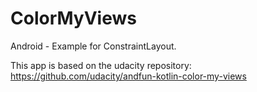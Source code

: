 # ColorMyViews
Android - Example for ConstraintLayout.

This app is based on the udacity repository:
https://github.com/udacity/andfun-kotlin-color-my-views
